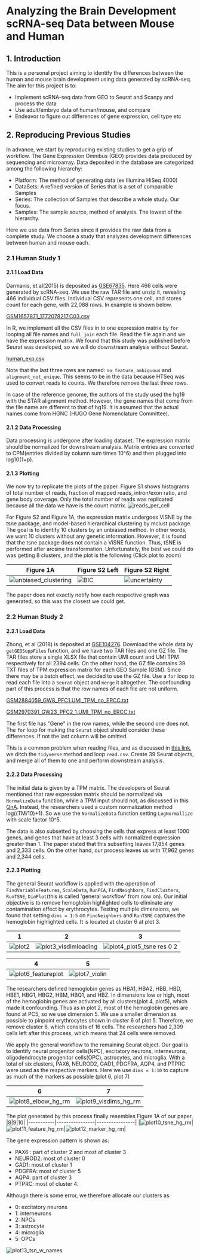 # Analyzing the Brain Development scRNA-seq Data between Mouse and Human

## 1. Introduction
This is a personal project aiming to identify the differences between the human and mouse brain development using data generated by scRNA-seq. The aim for this project is to:
- Implement scRNA-seq data from GEO to Seurat and Scanpy and process the data
- Use adult/embryo data of human/mouse, and compare
- Endeavor to figure out differences of gene expression, cell type etc

## 2. Reproducing Previous Studies
In advance, we start by reproducing existing studies to get a grip of workflow. The Gene Expression Omnibus (GEO) provides data produced by sequencing and microarray. Data deposited in the database are categorized among the following hierarchy:
- Platform: The method of generating data (ex Illumina HiSeq 4000)
- DataSets: A refined version of Series that is a set of comparable Samples
- Series: The collection of Samples that describe a whole study. Our focus.
- Samples: The sample source, method of analysis. The lowest of the hierarchy.

Here we use data from Series since it provides the raw data from a complete study. We choose a study that analyzes development differences between human and mouse each.

### 2.1 Human Study 1
#### 2.1.1 Load Data
Darmanis, et al(2015) is deposited as [GSE67835](https://www.ncbi.nlm.nih.gov/geo/query/acc.cgi?acc=GSE67835). Here 466 cells were generated by scRNA-seq. We use the raw TAR file and unzip it, revealing 466 individual CSV files. Individual CSV represents one cell, and stores count for each gene, with 22,088 rows. In example is shown below.

[GSM1657871_1772078217.C03.csv](https://github.com/Deserav/mouse-human-develop/files/7948785/GSM1657871_1772078217.C03.csv)

In R, we implement all the CSV files in to one expression matrix by `for` looping all file names and `full_join` each file. Read the file again and we have the expression matrix. We found that this study was published before Seurat was developed, so we will do downstream analysis without Seurat.

[human_exp.csv](https://github.com/Deserav/mouse-human-develop/files/7955447/human_exp.csv)

Note that the last three rows are named: `no_feature`, `ambiguous` and `alignment_not_unique`. This seems to be in the data because HTSeq was used to convert reads to counts. We therefore remove the last three rows.

In case of the reference genome, the authors of the study used the hg19 with the STAR alignment method. However, the gene names that come from the file name are different to that of hg19. It is assumed that the actual names come from HGNC (HUGO Gene Nomenclature Committee).

#### 2.1.2 Data Processing
Data processing is undergone after loading dataset. The expression matrix should be normalized for downstream analysis. Matrix entries are converted to CPM(entries divided by column sum times 10^6) and then plugged into log10(1+p).

#### 2.1.3 Plotting
We now try to replicate the plots of the paper. Figure S1 shows histograms of total number of reads, fraction of mapped reads, intron/exon ratio, and gene body coverage. Only the total number of reads was replicated because all the data we have is the count matrix.
![reads_per_cell](https://user-images.githubusercontent.com/88135502/152650420-3c312f6f-fb7a-4fc9-aedd-fd89c6204a43.png)

For Figure S2 and Figure 1A, the expression matrix undergoes ViSNE by the tsne package, and model-based hierarchical clustering by mclust package. The goal is to identify 10 clusters by an unbiased method. In other words, we want 10 clusters without any genetic information. However, it is found that the tsne package does not contain a ViSNE function. Thus, tSNE is performed after arcsine transformation. Unfortunately, the best we could do was getting 8 clusters, and the plot is the following (Click plot to zoom)

| Figure 1A | Figure S2 Left | Figure S2 Right|
|-----------|----------------|----------------|
|![unbiased_clustering](https://user-images.githubusercontent.com/88135502/152650953-19434c73-1bfd-4476-832d-51e679edb6c5.png) |  ![BIC](https://user-images.githubusercontent.com/88135502/152650962-65f0f946-c141-492f-94cf-7c5daea78208.png) | ![uncertainty](https://user-images.githubusercontent.com/88135502/152650968-a7186ed1-3281-4f6a-a3e2-729c90bed994.png)|

The paper does not exactly notify how each respective graph was generated, so this was the closest we could get.

### 2.2 Human Study 2
#### 2.2.1 Load Data
Zhong, et al (2018) is deposited at [GSE104276](https://www.ncbi.nlm.nih.gov/geo/query/acc.cgi?acc=GSE104276). Download the whole data by `getGEOSuppFiles` function, and we have two TAR files and one GZ file. The TAR files store a single XLSX file that contain UMI count and UMI TPM respectively for all 2394 cells. On the other hand, the GZ file contains 39 TXT files of TPM expression matrix for each GEO Sample (GSM). Since there may be a batch effect, we decided to use the GZ file. Use a `for` loop to read each file into a `Seurat` object and `merge` it altogether.
The confounding part of this process is that the row names of each file are not uniform. 

[GSM2884059_GW8_PFC1.UMI_TPM_no_ERCC.txt](https://github.com/Deserav/mouse-human-develop/files/8010410/GSM2884059_GW8_PFC1.UMI_TPM_no_ERCC.txt)

[GSM2970391_GW23_PFC2_1.UMI_TPM_no_ERCC.txt](https://github.com/Deserav/mouse-human-develop/files/8010409/GSM2970391_GW23_PFC2_1.UMI_TPM_no_ERCC.txt)

The first file has "Gene" in the row names, while the second one does not. The `for` loop for making the `Seurat` object should consider these differences. If not the last column will be omitted.

This is a common problem when reading files, and as discussed in [this link](https://www.programmingr.com/r-error-messages/more-columns-than-column-names/), we ditch the `tidyverse` method and loop `read.csv`. Create 39 Seurat objects, and merge all of them to one and perform downstream analysis.

#### 2.2.2 Data Processing
The initial data is given by a TPM matrix. The developers of Seurat mentioned that raw expression matrix should be normalized via `NormalizeData` function, while a TPM input should not, as discussed in this [QnA](https://github.com/satijalab/seurat/issues/668). Instead, the researchers used a custom normalization method log((TM/10)+1). So we use the `NormalizeData` function setting  `LogNormallize` with scale factor 10^5.

The data is also subsetted by choosing the cells that express at least 1000 genes, and genes that have at least 3 cells with normalized expression greater than 1. The paper stated that this subsetting leaves 17,854 genes and 2,333 cells. On the other hand, our process leaves us with 17,962 genes and 2,344 cells.

#### 2.2.3 Plotting
 The general Seurat workflow is applied with the operation of `FindVariableFeatures`, `ScaleData`, `RunPCA`, `FindNeighbors`, `FindClusters`, `RunTSNE`, `DimPlot`(this is called 'general workflow' from now on). Our initial objective is to remove hemoglobin highlighted cells to eliminate any contamination effect by erythrocytes. Testing multiple dimensions, we found that setting `dims = 1:5` on `FindNeighbors` and `RunTSNE` captures the hemoglobin highlighted cells. It is located at cluster 6 at plot 3.

|1|2|3|
|-----------|----------------|----------------|
|![plot2](https://user-images.githubusercontent.com/88135502/154541334-3b947804-ea67-4ba5-8f8f-5fd135c96931.png)|![plot3_visdimloading](https://user-images.githubusercontent.com/88135502/154541551-6cd214cf-f22e-4bd3-a909-28bfdd9932b4.png)|![plot4_plot5_tsne res 0 2](https://user-images.githubusercontent.com/88135502/154543151-840ef9cf-e120-4876-8ba6-e0c78ddeb676.png)|

|4|5|
|-----------|----------------|
|![plot6_featureplot](https://user-images.githubusercontent.com/88135502/154543786-d7ce7f16-9cb5-4344-9cfc-b3fad40102cf.png)|![plot7_violin](https://user-images.githubusercontent.com/88135502/154543821-a1c029c0-67f0-479e-8bad-3241a90a8701.png)|

The researchers defined hemoglobin genes as HBA1, HBA2, HBB, HBD, HBE1, HBG1, HBG2, HBM, HBQ1, and HBZ. In dimensions low or high, most of the hemoglobin genes are activated by all clusters(plot 4, plot5), which made it confounding. Thus as in plot 2, most of the hemoglobin genes are found at PC5, so we use dimension 5. We use a smaller dimension as possible to pinpoint erythrocytes shown in cluster 6 of plot 5. Therefore, we remove cluster 6, which consists of 16 cells. The researchers had 2,309 cells left after this process, which means that 24 cells were removed.

We apply the general workflow to the remaining Seurat object. Our goal is to identify neural progenitor cells(NPC), excitatory neurons, interneurons, oligodendrocyte progenitor cells(OPC), astrocytes, and microglia. With a total of six clusters, PAX6, NEUROD2, GAD1, PDGFRA, AQP4, and PTPRC were used as the respective markers. Here we use `dims = 1:10` to capture as much of the markers as possible (plot 6, plot 7)

|6|7|
|-----------|----------------|
|![plot8_elbow_hg_rm](https://user-images.githubusercontent.com/88135502/154545624-d39ef2f2-2bd1-4454-a526-b9a2d6933a86.png)|![plot9_visdims_hg_rm](https://user-images.githubusercontent.com/88135502/154834888-79a10862-61a7-43ee-8cb6-bab1faab669c.png)|

The plot generated by this process finally resembles Figure 1A of our paper.
|8|9|10|
|-----------|----------------|----------------|
|![plot10_tsne_hg_rm](https://user-images.githubusercontent.com/88135502/154546177-9ab71780-1c89-4e0c-988a-0159b7e8a253.png)|![plot11_feature_hg_rm](https://user-images.githubusercontent.com/88135502/154546294-a4ba1fc4-389f-4062-995e-6306beb0eba0.png)|![plot12_marker_hg_rm](https://user-images.githubusercontent.com/88135502/154546427-26023954-a43d-41c2-b771-d4075eb9f479.png)|

The gene expression pattern is shown as:
- PAX6 : part of cluster 2 and most of cluster 3
- NEUROD2: most of cluster 0
- GAD1: most of cluster 1
- PDGFRA: most of cluster 5
- AQP4: part of cluster 3
- PTPRC: most of cluster 4.

Although there is some error, we therefore allocate our clusters as:
- 0: excitatory neurons
- 1: interneurons
- 2: NPCs
- 3: astrocyte
- 4: microglia
- 5: OPCs

![plot13_tsn_w_names](https://user-images.githubusercontent.com/88135502/154834305-5fa56d2b-87c8-42c9-bdde-eeae484af874.png)
